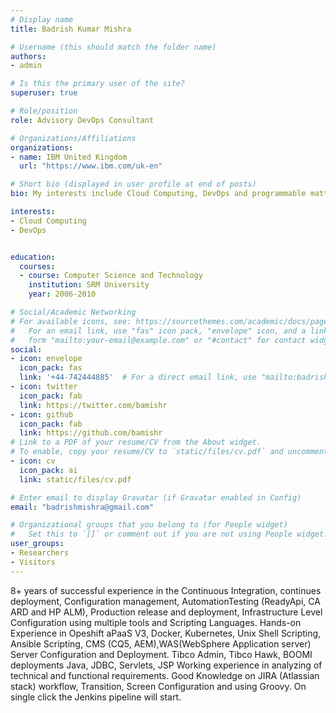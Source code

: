 ```yaml
---
# Display name
title: Badrish Kumar Mishra

# Username (this should match the folder name)
authors:
- admin

# Is this the primary user of the site?
superuser: true

# Role/position
role: Advisory DevOps Consultant

# Organizations/Affiliations
organizations:
- name: IBM United Kingdom
  url: "https://www.ibm.com/uk-en"

# Short bio (displayed in user profile at end of posts)
bio: My interests include Cloud Computing, DevOps and programmable matter.

interests:
- Cloud Computing
- DevOps


education:
  courses:
  - course: Computer Science and Technology
    institution: SRM University
    year: 2006-2010

# Social/Academic Networking
# For available icons, see: https://sourcethemes.com/academic/docs/page-builder/#icons
#   For an email link, use "fas" icon pack, "envelope" icon, and a link in the
#   form "mailto:your-email@example.com" or "#contact" for contact widget.
social:
- icon: envelope
  icon_pack: fas
  link: '+44-742444885'  # For a direct email link, use "mailto:badrishmishra@gmail.com".
- icon: twitter
  icon_pack: fab
  link: https://twitter.com/bamishr
- icon: github
  icon_pack: fab
  link: https://github.com/bamishr
# Link to a PDF of your resume/CV from the About widget.
# To enable, copy your resume/CV to `static/files/cv.pdf` and uncomment the lines below.
- icon: cv
  icon_pack: ai
  link: static/files/cv.pdf

# Enter email to display Gravatar (if Gravatar enabled in Config)
email: "badrishmishra@gmail.com"

# Organizational groups that you belong to (for People widget)
#   Set this to `[]` or comment out if you are not using People widget.
user_groups:
- Researchers
- Visitors
---
```

8+ years of successful experience in the Continuous Integration, continues deployment, Configuration management, AutomationTesting (ReadyApi, CA ARD and HP ALM), Production release and deployment, Infrastructure Level Configuration using multiple tools and Scripting Languages.
Hands-on Experience in Opeshift aPaaS V3, Docker, Kubernetes, Unix Shell Scripting, Ansible Scripting, CMS (CQ5, AEM),WAS(WebSphere Application server) Server Configuration and Deployment.
Tibco Admin, Tibco Hawk, BOOMI deployments Java, JDBC, Servlets, JSP Working experience in analyzing of technical and functional requirements.
Good Knowledge on JIRA (Atlassian stack) workflow, Transition, Screen Configuration and using Groovy. On single click the Jenkins pipeline will start.

